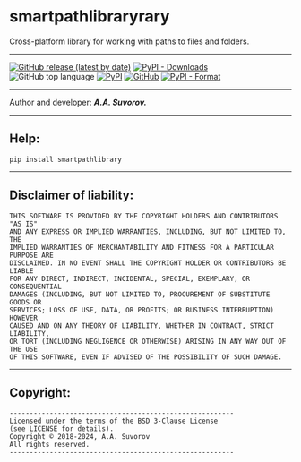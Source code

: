 # smartpathlibraryrary
Cross-platform library for working with paths to files and folders.

---

[![GitHub release (latest by date)](https://img.shields.io/github/v/release/smartlegionlab/smartpathlibrary)](https://github.com/smartlegionlab/smartpathlibrary/)
[![PyPI - Downloads](https://img.shields.io/pypi/dm/smartpathlibrary?label=pypi%20downloads)](https://pypi.org/project/smartpathlibrary/)
![GitHub top language](https://img.shields.io/github/languages/top/smartlegionlab/smartpathlibrary)
[![PyPI](https://img.shields.io/pypi/v/smartpathlibrary)](https://pypi.org/project/smartpathlibrary)
[![GitHub](https://img.shields.io/github/license/smartlegionlab/smartpathlibrary)](https://github.com/smartlegionlab/smartpathlibrary/blob/master/LICENSE)
[![PyPI - Format](https://img.shields.io/pypi/format/smartpathlibrary)](https://pypi.org/project/smartpathlibrary)

***

Author and developer: ___A.A. Suvorov.___

***

## Help:

`pip install smartpathlibrary`

***

## Disclaimer of liability:

    THIS SOFTWARE IS PROVIDED BY THE COPYRIGHT HOLDERS AND CONTRIBUTORS "AS IS"
    AND ANY EXPRESS OR IMPLIED WARRANTIES, INCLUDING, BUT NOT LIMITED TO, THE
    IMPLIED WARRANTIES OF MERCHANTABILITY AND FITNESS FOR A PARTICULAR PURPOSE ARE
    DISCLAIMED. IN NO EVENT SHALL THE COPYRIGHT HOLDER OR CONTRIBUTORS BE LIABLE
    FOR ANY DIRECT, INDIRECT, INCIDENTAL, SPECIAL, EXEMPLARY, OR CONSEQUENTIAL
    DAMAGES (INCLUDING, BUT NOT LIMITED TO, PROCUREMENT OF SUBSTITUTE GOODS OR
    SERVICES; LOSS OF USE, DATA, OR PROFITS; OR BUSINESS INTERRUPTION) HOWEVER
    CAUSED AND ON ANY THEORY OF LIABILITY, WHETHER IN CONTRACT, STRICT LIABILITY,
    OR TORT (INCLUDING NEGLIGENCE OR OTHERWISE) ARISING IN ANY WAY OUT OF THE USE
    OF THIS SOFTWARE, EVEN IF ADVISED OF THE POSSIBILITY OF SUCH DAMAGE.

***

## Copyright:
    --------------------------------------------------------
    Licensed under the terms of the BSD 3-Clause License
    (see LICENSE for details).
    Copyright © 2018-2024, A.A. Suvorov
    All rights reserved.
    --------------------------------------------------------

